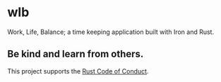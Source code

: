 # wlb
Work, Life, Balance; a time keeping application built with Iron and Rust.

## Be kind and learn from others.

This project supports the [Rust Code of Conduct](https://www.rust-lang.org/conduct.html).